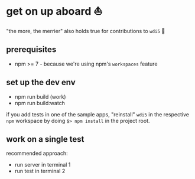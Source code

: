 # get on up aboard ⛵️

"the more, the merrier" also holds true for contributions to `wdi5` 🤗

## prerequisites

- npm >= 7 - because we're using npm's `workspaces` feature

## set up the dev env

- npm run build
  (work)
- npm run build:watch

if you add tests in one of the sample apps, "reinstall" `wdi5` in the respective `npm` workspace
by doing `$> npm install` in the project root.

## work on a single test

recommended approach:

- run server in terminal 1
- run test in terminal 2
